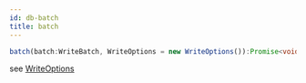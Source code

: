 ```yaml
---
id: db-batch
title: batch
---
```



```ts
batch(batch:WriteBatch, WriteOptions = new WriteOptions()):Promise<void>
```

see [WriteOptions](#WriteOptions)